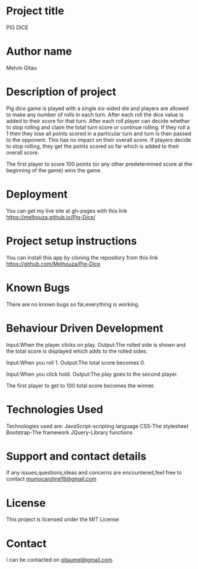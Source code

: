 # Project title
PIG DICE
# Author name
Melvin Gitau
# Description of project
Pig dice game is played with a single six-sided die and players are allowed to make any number of rolls in each turn. After each roll the dice value is added to their score for that turn. After each roll player can decide whether to stop rolling and claim the total turn score or continue rolling. If they roll a 1 then they lose all points scored in a particular turn and turn is then passed to the opponent. This has no impact on their overall score. If players decide to stop rolling, they get the points scored so far which is added to their overall score.

The first player to score 100 points (or any other predetermined score at the beginning of the game) wins the game.

# Deployment
You can get my live site at gh-pages with this link  https://melhouza.github.io/Pig-Dice/

# Project setup instructions
You can install this app by cloning the repository from this link https://github.com/Melhouza/Pig-Dice

# Known Bugs
There are no known bugs so far,everything is working.
# Behaviour Driven Development
Input:When the player clicks on play.
Output:The rolled side is shown and the total score is displayed which adds to the rolled sides.

Input:When you roll 1.
Output:The total score becomes 0.

Input:When you click hold.
Output:The play goes to the second player.

The first player to get to 100 total score becomes the winner.  


# Technologies Used
Technologies used are:
JavaScript-scripting language
CSS-The stylesheet
Bootstrap-The framework
JQuery-Library functions

# Support and contact details
 If any issues,questions,ideas and concerns are encountered,feel free to contact mumocaroline19@gmail.com

# License
This project is licensed under the MIT License

# Contact
I can be contacted on gitaumel@gmail.com.
